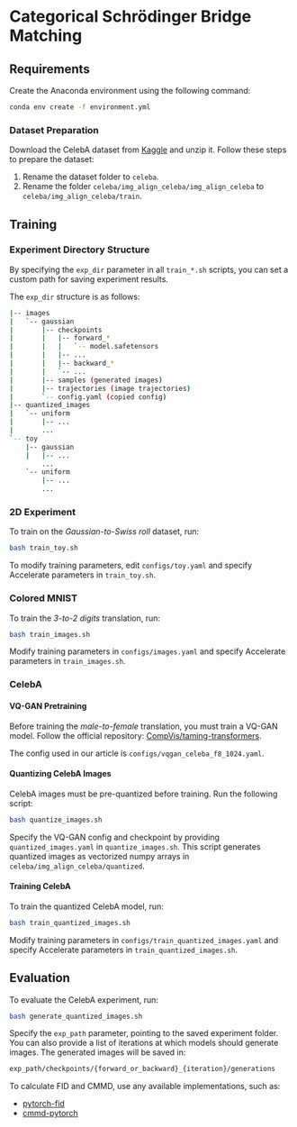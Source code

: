 # Categorical Schrödinger Bridge Matching

## Requirements

Create the Anaconda environment using the following command:

```bash
conda env create -f environment.yml
```

### Dataset Preparation

Download the CelebA dataset from [Kaggle](https://www.kaggle.com/datasets/jessicali9530/celeba-dataset/data) and unzip it. Follow these steps to prepare the dataset:

1. Rename the dataset folder to `celeba`.
2. Rename the folder `celeba/img_align_celeba/img_align_celeba` to `celeba/img_align_celeba/train`.

## Training

### Experiment Directory Structure

By specifying the `exp_dir` parameter in all `train_*.sh` scripts, you can set a custom path for saving experiment results.

The `exp_dir` structure is as follows:

```bash
|-- images
|   `-- gaussian
|       |-- checkpoints 
|       |   |-- forward_*
|       |   |   `-- model.safetensors
|       |   |-- ...
|       |   |-- backward_*
|       |   `-- ...
|       |-- samples (generated images)
|       |-- trajectories (image trajectories)
|       `-- config.yaml (copied config)
|-- quantized_images
|   `-- uniform
|       |-- ...
|       ...
`-- toy
    |-- gaussian
    |   |-- ...
        ...
    `-- uniform
        |-- ...
        ...
```

### 2D Experiment

To train on the *Gaussian-to-Swiss roll* dataset, run:

```bash
bash train_toy.sh
```

To modify training parameters, edit `configs/toy.yaml` and specify Accelerate parameters in `train_toy.sh`.

### Colored MNIST

To train the *3-to-2 digits* translation, run:

```bash
bash train_images.sh
```

Modify training parameters in `configs/images.yaml` and specify Accelerate parameters in `train_images.sh`.

### CelebA

#### VQ-GAN Pretraining

Before training the *male-to-female* translation, you must train a VQ-GAN model. Follow the official repository: [CompVis/taming-transformers](https://github.com/CompVis/taming-transformers).

The config used in our article is `configs/vqgan_celeba_f8_1024.yaml`.

#### Quantizing CelebA Images

CelebA images must be pre-quantized before training. Run the following script:

```bash
bash quantize_images.sh
```

Specify the VQ-GAN config and checkpoint by providing `quantized_images.yaml` in `quantize_images.sh`. This script generates quantized images as vectorized numpy arrays in `celeba/img_align_celeba/quantized`.

#### Training CelebA

To train the quantized CelebA model, run:

```bash
bash train_quantized_images.sh
```

Modify training parameters in `configs/train_quantized_images.yaml` and specify Accelerate parameters in `train_quantized_images.sh`.

## Evaluation

To evaluate the CelebA experiment, run:

```bash
bash generate_quantized_images.sh
```

Specify the `exp_path` parameter, pointing to the saved experiment folder. You can also provide a list of iterations at which models should generate images. The generated images will be saved in:

```bash
exp_path/checkpoints/{forward_or_backward}_{iteration}/generations
```

To calculate FID and CMMD, use any available implementations, such as:

- [pytorch-fid](https://github.com/mseitzer/pytorch-fid)
- [cmmd-pytorch](https://github.com/sayakpaul/cmmd-pytorch)
